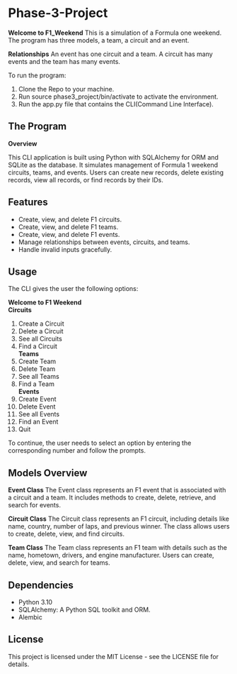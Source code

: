 # Phase-3-Project

**Welcome to F1_Weekend**
This is a simulation of a Formula one weekend. The program has three models, a team, a circuit and an event.

**Relationships**
An event has one circuit and a team. A circuit has many events and the team has many events.

To run the program:

1. Clone the Repo to your machine.
2. Run source phase3_project/bin/activate to activate the environment.
3. Run the app.py file that contains the CLI(Command Line Interface).

## The Program

**Overview**

This CLI application is built using Python with SQLAlchemy for ORM and SQLite as the database. It simulates management of Formula 1 weekend circuits, teams, and events. Users can create new records, delete existing records, view all records, or find records by their IDs.

## Features

- Create, view, and delete F1 circuits.
- Create, view, and delete F1 teams.
- Create, view, and delete F1 events.
- Manage relationships between events, circuits, and teams.
- Handle invalid inputs gracefully.

## Usage

The CLI gives the user the following options:

**Welcome to F1 Weekend**<br>
**Circuits**<br>

1. Create a Circuit
2. Delete a Circuit
3. See all Circuits
4. Find a Circuit<br>
   **Teams**<br>
5. Create Team
6. Delete Team
7. See all Teams
8. Find a Team<br>
   **Events**<br>
9. Create Event
10. Delete Event
11. See all Events
12. Find an Event
13. Quit

To continue, the user needs to select an option by entering the corresponding number and follow the prompts.

## Models Overview

**Event Class**
The Event class represents an F1 event that is associated with a circuit and a team. It includes methods to create, delete, retrieve, and search for events.

**Circuit Class**
The Circuit class represents an F1 circuit, including details like name, country, number of laps, and previous winner. The class allows users to create, delete, view, and find circuits.

**Team Class**
The Team class represents an F1 team with details such as the name, hometown, drivers, and engine manufacturer. Users can create, delete, view, and search for teams.

## Dependencies

- Python 3.10
- SQLAlchemy: A Python SQL toolkit and ORM.
- Alembic

## License

This project is licensed under the MIT License - see the LICENSE file for details.
